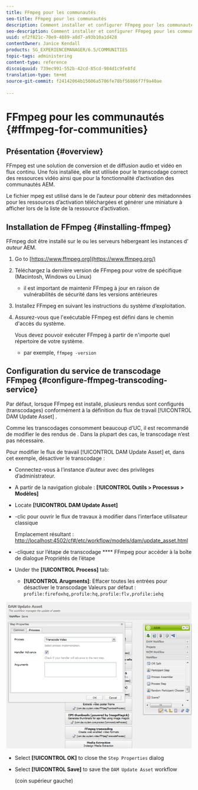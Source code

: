 ```yaml
---
title: FFmpeg pour les communautés
seo-title: FFmpeg pour les communautés
description: Comment installer et configurer FFmpeg pour les communautés
seo-description: Comment installer et configurer FFmpeg pour les communautés
uuid: ef2f821c-70e9-4889-a8d7-a93b10a1d428
contentOwner: Janice Kendall
products: SG_EXPERIENCEMANAGER/6.5/COMMUNITIES
topic-tags: administering
content-type: reference
discoiquuid: 739ec991-552b-42cd-85cd-984d1c9fe8fd
translation-type: tm+mt
source-git-commit: f24142064b15606a5706fe78bf56866f7f9a40ae

---
```



# FFmpeg pour les communautés {#ffmpeg-for-communities}

## Présentation {#overview}

FFmpeg est une solution de conversion et de diffusion audio et vidéo en flux continu. Une fois installée, elle est utilisée pour le transcodage correct des ressources [](../../help/sites-authoring/default-components-foundation.md#video) vidéo ainsi que pour la fonctionnalité d’activation des communautés AEM.

Le fichier mpeg est utilisé dans le de l’auteur  pour obtenir des métadonnées pour les ressources d’activation téléchargées et générer une miniature à afficher lors de la liste de la ressource d’activation.

## Installation de FFmpeg {#installing-ffmpeg}

FFmpeg doit être installé sur le ou les serveurs hébergeant les instances d’ *auteur* AEM.

1. Go to [https://www.ffmpeg.org](https://www.ffmpeg.org/)
1. Téléchargez la dernière version de FFmpeg pour votre  de  spécifique (Macintosh, Windows ou Linux)

   * il est important de maintenir FFmpeg à jour en raison de vulnérabilités de sécurité dans les versions antérieures

1. Installez FFmpeg en suivant les instructions du système d’exploitation.

1. Assurez-vous que l&#39;exécutable FFmpeg est défini dans le chemin d&#39;accès du système.

   Vous devez pouvoir exécuter FFmpeg à partir de n&#39;importe quel répertoire de votre système.

   * par exemple, `ffmpeg -version`

## Configuration du service de transcodage FFmpeg {#configure-ffmpeg-transcoding-service}

Par défaut, lorsque FFmpeg est installé, plusieurs rendus sont configurés (transcodages) conformément à la définition du flux de travail [!UICONTROL DAM Update Asset] .

Comme les transcodages consomment beaucoup d’UC, il est recommandé de modifier le  des rendus de . Dans la plupart des cas, le transcodage n’est pas nécessaire.

Pour modifier le flux de travail [!UICONTROL DAM Update Asset] et, dans cet exemple, désactiver le transcodage :

* Connectez-vous à l’instance d’auteur avec des privilèges d’administrateur.
* A partir de la navigation globale : **[!UICONTROL Outils > Processus > Modèles]**
* Locate **[!UICONTROL DAM Update Asset]**
* -clic pour ouvrir le flux de travaux à modifier dans l’interface utilisateur classique

   Emplacement résultant : [http://localhost:4502/cf#/etc/workflow/models/dam/update_asset.html](http://localhost:4502/cf#/etc/workflow/models/dam/update_asset.html)

* -cliquez sur l’étape de transcodage **** FFmpeg pour accéder à la boîte de dialogue Propriétés de l’étape
* Under the **[!UICONTROL Process]** tab:

   * **[!UICONTROL Arugments]**: Effacer toutes les entrées pour désactiver le transcodage Valeurs par défaut : `profile:firefoxhq,profile:hq,profile:flv,profile:iehq`

![chlimage_1-372](assets/chlimage_1-372.png)

* Select **[!UICONTROL OK]** to close the `Step Properties` dialog

* Select **[!UICONTROL Save]** to save the `DAM Update Asset` workflow

   (coin supérieur gauche)

